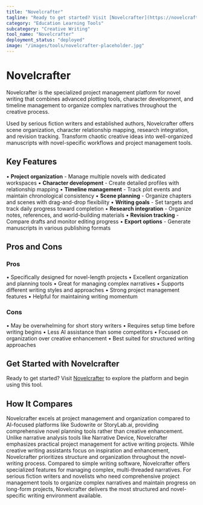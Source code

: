 ```yaml
---
title: "Novelcrafter"
tagline: "Ready to get started? Visit [Novelcrafter](https://novelcrafter.com) to explore the platform and begin using this tool...."
category: "Education Learning Tools"
subcategory: "Creative Writing"
tool_name: "Novelcrafter"
deployment_status: "deployed"
image: "/images/tools/novelcrafter-placeholder.jpg"
---
```


# Novelcrafter

Novelcrafter is the specialized project management platform for novel writing that combines advanced plotting tools, character development, and timeline management to organize complex narratives throughout the creative process.

Used by serious fiction writers and established authors, Novelcrafter offers scene organization, character relationship mapping, research integration, and revision tracking. Transform chaotic creative ideas into well-organized manuscripts with novel-specific workflows and project management tools.

## Key Features

• **Project organization** - Manage multiple novels with dedicated workspaces
• **Character development** - Create detailed profiles with relationship mapping
• **Timeline management** - Track plot events and maintain chronological consistency
• **Scene planning** - Organize chapters and scenes with drag-and-drop flexibility
• **Writing goals** - Set targets and track daily progress toward completion
• **Research integration** - Organize notes, references, and world-building materials
• **Revision tracking** - Compare drafts and monitor editing progress
• **Export options** - Generate manuscripts in various publishing formats

## Pros and Cons

### Pros
• Specifically designed for novel-length projects
• Excellent organization and planning tools
• Great for managing complex narratives
• Supports different writing styles and approaches
• Strong project management features
• Helpful for maintaining writing momentum

### Cons
• May be overwhelming for short story writers
• Requires setup time before writing begins
• Less AI assistance than some competitors
• Focused on organization over creative enhancement
• Best suited for structured writing approaches

## Get Started with Novelcrafter

Ready to get started? Visit [Novelcrafter](https://novelcrafter.com) to explore the platform and begin using this tool.

## How It Compares

Novelcrafter excels at project management and organization compared to AI-focused platforms like Sudowrite or StoryLab.ai, providing comprehensive novel planning tools rather than creative enhancement. Unlike narrative analysis tools like Narrative Device, Novelcrafter emphasizes practical project management for active writing projects. While creative writing assistants focus on inspiration and enhancement, Novelcrafter prioritizes structure and organization throughout the novel-writing process. Compared to simple writing software, Novelcrafter offers specialized features for managing complex, multi-threaded narratives. For serious fiction writers and novelists who need comprehensive project management tools to organize complex narratives and maintain progress on long-form projects, Novelcrafter delivers the most structured and novel-specific writing environment available.